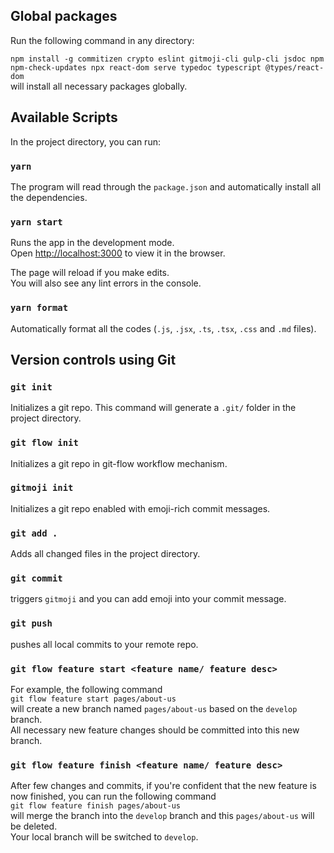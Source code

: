 <!-- @format -->

## Global packages

Run the following command in any directory:

`npm install -g commitizen crypto eslint gitmoji-cli gulp-cli jsdoc npm npm-check-updates npx react-dom serve typedoc typescript @types/react-dom` <br />
will install all necessary packages globally.

## Available Scripts

In the project directory, you can run:

### `yarn`

The program will read through the `package.json` and automatically install all the dependencies.

### `yarn start`

Runs the app in the development mode.<br />
Open [http://localhost:3000](http://localhost:3000) to view it in the browser.

The page will reload if you make edits.<br />
You will also see any lint errors in the console.

### `yarn format`

Automatically format all the codes (`.js`, `.jsx`, `.ts`, `.tsx`, `.css` and `.md` files).

## Version controls using Git

### `git init`

Initializes a git repo. This command will generate a `.git/` folder in the project directory.

### `git flow init`

Initializes a git repo in git-flow workflow mechanism.

### `gitmoji init`

Initializes a git repo enabled with emoji-rich commit messages.

### `git add .`

Adds all changed files in the project directory.

### `git commit`

triggers `gitmoji` and you can add emoji into your commit message.

### `git push`

pushes all local commits to your remote repo.

### `git flow feature start <feature name/ feature desc>`

For example, the following command <br />
`git flow feature start pages/about-us` <br />
will create a new branch named `pages/about-us` based on the `develop` branch. <br />
All necessary new feature changes should be committed into this new branch.

### `git flow feature finish <feature name/ feature desc>`

After few changes and commits, if you're confident that the new feature is now finished, you can run the following command <br />
`git flow feature finish pages/about-us` <br />
will merge the branch into the `develop` branch and this `pages/about-us` will be deleted. <br />
Your local branch will be switched to `develop`.
